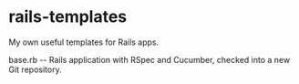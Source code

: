 rails-templates
===============

My own useful templates for Rails apps.

base.rb -- Rails application with RSpec and Cucumber, checked into a new Git repository.
